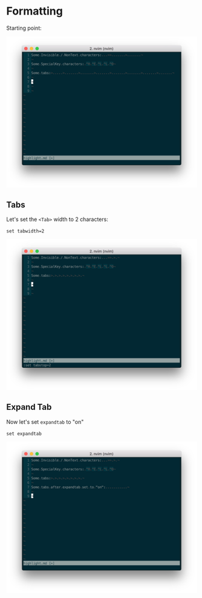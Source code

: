 # Formatting

Starting point:

![Highlight Tabs Default](screenshots/tabs-start.png)

## Tabs
Let's set the `<Tab>` width to 2 characters:
```
set tabwidth=2
```
![Highlight Tabs tabwidth](screenshots/tabs-tabwidth.png)


## Expand Tab
Now let's set `expandtab` to "on"
```
set expandtab
```

![Highlight Tabs expandtab](screenshots/tabs-expandtab.png)
